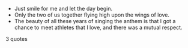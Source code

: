  - Just smile for me and let the day begin.
 - Only the two of us together flying high upon the wings of love.
 - The beauty of all these years of singing the anthem is that I got a chance to meet athletes that I love, and there was a mutual respect.

3 quotes